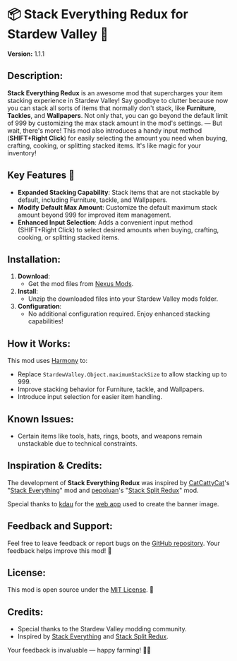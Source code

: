 # 📦 Stack Everything Redux for Stardew Valley 🌱

**Version:** 1.1.1

## Description:
**Stack Everything Redux** is an awesome mod that supercharges your item stacking experience in Stardew Valley! Say goodbye to clutter because now you can stack all sorts of items that normally don't stack, like **Furniture**, **Tackles**, and **Wallpapers**. Not only that, you can go beyond the default limit of 999 by customizing the max stack amount in the mod's settings.
— But wait, there's more! This mod also introduces a handy input method (**SHIFT+Right Click**) for easily selecting the amount you need when buying, crafting, cooking, or splitting stacked items. It's like magic for your inventory!

## Key Features 🌟
- **Expanded Stacking Capability**: Stack items that are not stackable by default, including Furniture, tackle, and Wallpapers.
- **Modify Default Max Amount**: Customize the default maximum stack amount beyond 999 for improved item management.
- **Enhanced Input Selection**: Adds a convenient input method (SHIFT+Right Click) to select desired amounts when buying, crafting, cooking, or splitting stacked items.

## Installation:
1. **Download**:
   - Get the mod files from [Nexus Mods](https://www.nexusmods.com/stardewvalley/mods/22381).
2. **Install**:
   - Unzip the downloaded files into your Stardew Valley mods folder.
3. **Configuration**:
   - No additional configuration required. Enjoy enhanced stacking capabilities!

## How it Works:
This mod uses [Harmony](https://github.com/pardeike/Harmony) to:
- Replace `StardewValley.Object.maximumStackSize` to allow stacking up to 999.
- Improve stacking behavior for Furniture, tackle, and Wallpapers.
- Introduce input selection for easier item handling.

## Known Issues:
- Certain items like tools, hats, rings, boots, and weapons remain unstackable due to technical constraints.

## Inspiration & Credits:
The development of **Stack Everything Redux** was inspired by [CatCattyCat](https://www.nexusmods.com/stardewvalley/users/44734342)'s "[Stack Everything](https://www.nexusmods.com/stardewvalley/mods/2053)" mod and [pepoluan](https://www.nexusmods.com/stardewvalley/users/27024274)'s "[Stack Split Redux](https://www.nexusmods.com/stardewvalley/mods/8967)" mod.

Special thanks to [kdau](https://www.kdau.com/) for the [web app](https://www.kdau.com/scrollish) used to create the banner image.

## Feedback and Support:
Feel free to leave feedback or report bugs on the [GitHub repository](https://github.com/thimadera/StardewMods/issues). Your feedback helps improve this mod! 🌟

## License:
This mod is open source under the [MIT License](../LICENSE). 📜

## Credits:
- Special thanks to the Stardew Valley modding community.
- Inspired by [Stack Everything](https://www.nexusmods.com/stardewvalley/mods/2053) and [Stack Split Redux](https://www.nexusmods.com/stardewvalley/mods/8967).

Your feedback is invaluable — happy farming! 🌾🐓
